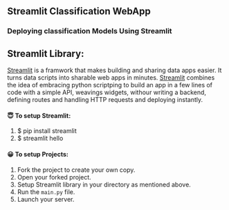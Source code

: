 ## Streamlit Classification WebApp
### Deploying classification Models Using Streamlit

## Streamlit Library:
[Streamlit](https://www.streamlit.io) is a framwork that makes building and sharing data apps easier. It turns data scripts into sharable web apps in minutes. [Streamlit](https://www.streamlit.io) combines the idea of embracing python scriptping to build an app in a few lines of code with a simple API, weavings widgets, withour writing a backend, defining routes and handling HTTP requests and deploying instantly. 


####  :innocent: To setup Streamlit:

1. $ pip install streamlit
2. $ streamlit hello 

#### :grinning: To setup Projects:
1. Fork the project to create your own copy.
2. Open your forked project.
3. Setup Streamlit library in your directory as mentioned above.
4. Run the `main.py` file. 
5. Launch your server.


